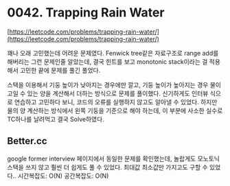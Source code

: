 # 0042. Trapping Rain Water

[https://leetcode.com/problems/trapping-rain-water/](https://leetcode.com/problems/trapping-rain-water/)

꽤나 오래 고민했는데 어려운 문제였다. Fenwick tree같은 자료구조로 range add를 해버리는 그런 문제인줄 알았는데, 결국 힌트를 보고 monotonic stack이라는 걸 적용해서 고민한 끝에 문제를 풀긴 풀었다.

스택을 이용해서 기둥 높이가 낮아지는 경우에만 깔고, 기둥 높이가 높아지는 경우 물이 고일 수 있는 양을 계산해서 더하는 방식으로 문제를 풀이했다.
신기하게도 인터뷰 식으로 연습하고 고민하다 보니, 코드의 오류를 실행하지 않고도 알아낼 수 있었다. 하지만 물의 양 계산하는 방식에서 왼쪽 기둥을 기준으로 해야 하는데, 이 부분에 사소한 실수로 TC하나를 날려먹고 결국 Solve하였다.

## Better.cc
google former interview 페이지에서 동일한 문제를 확인했는데, 놀랍게도 모노토닉 스택을 쓰지 않고 훨씬 더 쉽게도 풀 수 있었다.
최대값 최소값만 가지고도 구할 수 있었다..
시간복잡도: O(N)
공간복잡도: O(N)